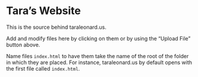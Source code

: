 # Tara’s Website
This is the source behind taraleonard.us.

Add and modify files here by clicking on them or by using the “Upload File” button above.

Name files `index.html` to have them take the name of the root of the folder in which they are placed. For instance, taraleonard.us by default opens with the first file called `index.html`.
